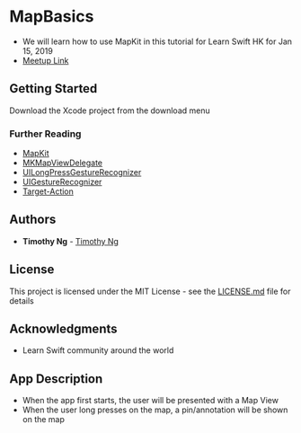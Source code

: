 # MapBasics
* We will learn how to use MapKit in this tutorial for Learn Swift HK for Jan 15, 2019
* [Meetup Link](https://www.meetup.com/Learn-Swift-HK/events/256112228/)

## Getting Started

Download the Xcode project from the download menu

### Further Reading
- [MapKit](https://developer.apple.com/documentation/mapkit)
- [MKMapViewDelegate](https://developer.apple.com/documentation/mapkit/mkmapviewdelegate)
- [UILongPressGestureRecognizer](https://developer.apple.com/documentation/uikit/uilongpressgesturerecognizer)
- [UIGestureRecognizer](https://developer.apple.com/documentation/uikit/uigesturerecognizer)
- [Target-Action](https://developer.apple.com/library/archive/documentation/General/Conceptual/Devpedia-CocoaApp/TargetAction.html#//apple_ref/doc/uid/TP40009071-CH3)


## Authors

* **Timothy Ng** - [Timothy Ng](https://github.com/ncytimothy)

## License

This project is licensed under the MIT License - see the [LICENSE.md](LICENSE.md) file for details

## Acknowledgments

* Learn Swift community around the world

## App Description
* When the app first starts, the user will be presented with a Map View
* When the user long presses on the map, a pin/annotation will be shown on the map



